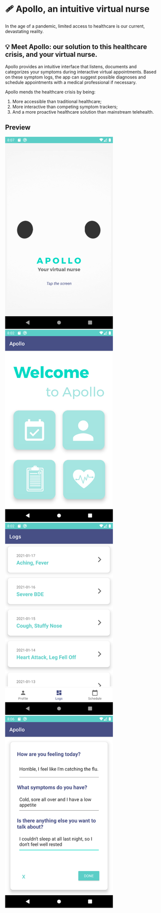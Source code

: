# :adhesive_bandage:	Apollo, an intuitive virtual nurse 	
In the age of a pandemic, limited access to healthcare is our current, devastating reality. <br>

## :bulb: Meet Apollo: our solution to this healthcare crisis, and your virtual nurse.

Apollo provides an intuitive interface that listens, documents and categorizes your symptoms during interactive virtual appointments. Based on these symptom logs, the app can suggest possible diagnoses and schedule appointments with a medical professional if necessary.

Apollo mends the healthcare crisis by being: 
1. More accessible than traditional healthcare;
2. More interactive than competing symptom trackers;
3. And a more proactive healthcare solution than mainstream telehealth.

## Preview
<p>
<img src="https://github.com/bonniepeng2002/Apollo/blob/main/images/Screenshot_1610885276.png" width="350px" height="auto">
<img src="https://github.com/bonniepeng2002/Apollo/blob/main/images/Screenshot_1610884950.png" width="350px" height="auto">
<img src="https://github.com/bonniepeng2002/Apollo/blob/main/images/Screenshot_1610884944.png" width="350px" height="auto">
<img src="https://github.com/bonniepeng2002/Apollo/blob/main/images/Screenshot_1610885187.png" width="350px" height="auto">
</p>
